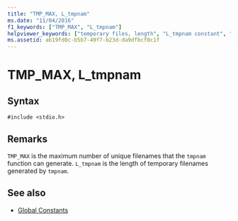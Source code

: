 ```yaml
---
title: "TMP_MAX, L_tmpnam"
ms.date: "11/04/2016"
f1_keywords: ["TMP_MAX", "L_tmpnam"]
helpviewer_keywords: ["temporary files, length", "L_tmpnam constant", "TMP_MAX constant"]
ms.assetid: ab19fd0c-b5b7-49f7-b23d-da9dfbcf0c1f
---
```

# TMP_MAX, L_tmpnam

## Syntax

```
#include <stdio.h>
```

## Remarks

`TMP_MAX` is the maximum number of unique filenames that the `tmpnam` function can generate. `L_tmpnam` is the length of temporary filenames generated by `tmpnam`.

## See also

- [Global Constants](../c-runtime-library/global-constants.md)
